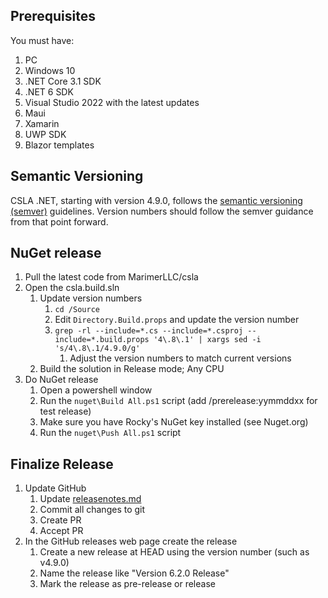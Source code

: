 Prerequisites
-------------
You must have:

1. PC
 1. Windows 10
 1. .NET Core 3.1 SDK
 2. .NET 6 SDK
 3. Visual Studio 2022 with the latest updates
  1. Maui
  1. Xamarin
  1. UWP SDK
  1. Blazor templates

Semantic Versioning
-------------------
CSLA .NET, starting with version 4.9.0, follows the [semantic versioning (semver)](https://semver.org/) guidelines. Version numbers should follow the semver guidance from that point forward.

NuGet release
-------------
1. Pull the latest code from MarimerLLC/csla
1. Open the csla.build.sln
   1. Update version numbers
      1. `cd /Source`
      1. Edit `Directory.Build.props` and update the version number
      1. `grep -rl --include=*.cs --include=*.csproj --include=*.build.props '4\.8\.1' | xargs sed -i 's/4\.8\.1/4.9.0/g'`
         1. Adjust the version numbers to match current versions
   1. Build the solution in Release mode; Any CPU
1. Do NuGet release
   1. Open a powershell window
   1. Run the `nuget\Build All.ps1` script (add /prerelease:yymmddxx for test release)
   1. Make sure you have Rocky's NuGet key installed (see Nuget.org)
   1. Run the `nuget\Push All.ps1` script

Finalize Release
----------------
1. Update GitHub
   1. Update [releasenotes.md](https://github.com/MarimerLLC/csla/blob/master/releasenotes.md)
   1. Commit all changes to git
   1. Create PR 
   1. Accept PR
1. In the GitHub releases web page create the release
   1. Create a new release at HEAD using the version number (such as v4.9.0)
   1. Name the release like "Version 6.2.0 Release"
   1. Mark the release as pre-release or release
